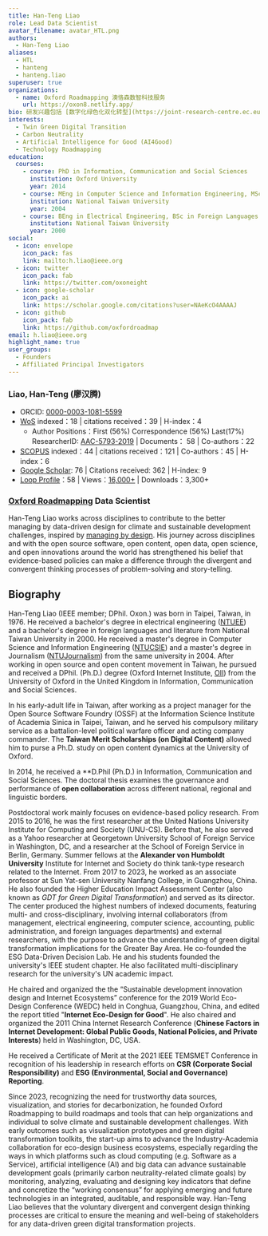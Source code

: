 ```yaml
---
title: Han-Teng Liao
role: Lead Data Scientist
avatar_filename: avatar_HTL.png
authors:
  - Han-Teng Liao
aliases:
  - HTL
  - hanteng
  - hanteng.liao
superuser: true
organizations:
  - name: Oxford Roadmapping 澳恪森数智科技服务
    url: https://oxon8.netlify.app/
bio: 研发兴趣包括 [数字化绿色化双化转型](https://joint-research-centre.ec.europa.eu/jrc-news/twin-green-digital-transition-how-sustainable-digital-technologies-could-enable-carbon-neutral-eu-2022-06-29_en)﹑[碳中和](https://www.frontiersin.org/articles/10.3389/fenvs.2023.1119011/abstract) 数智平台﹑及 [人工智能科技向善](https://aiforgood.itu.int/)。     My research interests include [twin green digital transition](https://joint-research-centre.ec.europa.eu/jrc-news/twin-green-digital-transition-how-sustainable-digital-technologies-could-enable-carbon-neutral-eu-2022-06-29_en), [carbon neutrality](https://www.frontiersin.org/articles/10.3389/fenvs.2023.1119011/abstract), and [Artificial Intelligence for Good](https://aiforgood.itu.int/).
interests:
  - Twin Green Digital Transition
  - Carbon Neutrality
  - Artificial Intelligence for Good (AI4Good)
  - Technology Roadmapping
education:
  courses:
    - course: PhD in Information, Communication and Social Sciences
      institution: Oxford University
      year: 2014
    - course: MEng in Computer Science and Information Engineering, MSc in Journalism
      institution: National Taiwan University
      year: 2004
    - course: BEng in Electrical Engineering, BSc in Foreign Languages and Literatures
      institution: National Taiwan University
      year: 2000
social:
  - icon: envelope
    icon_pack: fas
    link: mailto:h.liao@ieee.org
  - icon: twitter
    icon_pack: fab
    link: https://twitter.com/oxoneight
  - icon: google-scholar
    icon_pack: ai
    link: https://scholar.google.com/citations?user=NAeKcO4AAAAJ
  - icon: github
    icon_pack: fab
    link: https://github.com/oxfordroadmap
email: h.liao@ieee.org
highlight_name: true
user_groups:
  - Founders
  - Affiliated Principal Investigators
---
```


### Liao, Han-Teng (廖汉腾) 

- ORCID: [0000-0003-1081-5599](https://orcid.org/0000-0003-1081-5599)
- [WoS](https://www.webofscience.com/wos/author/rid/AAC-5793-2019) indexed：18 | citations received：39 | H-index：4
  - Author Positions：First (56%) Correspondence (56%) Last(17%) ResearcherID: [AAC-5793-2019](https://www.webofscience.com/wos/author/rid/AAC-5793-2019) | Documents： 58  | Co-authors：22
- [SCOPUS](https://www.scopus.com/authid/detail.uri?authorId=57193528319) indexed：44 | citations received：121 | Co-authors：45 | H-index：6
- [Google Scholar](https://scholar.google.com/citations?user=NAeKcO4AAAAJ): 76 | Citations received: 362 | H-index: 9
- [Loop Profile](https://loop.frontiersin.org/people/1440943/overview)：58 | Views：[16,000+](https://loop.frontiersin.org/people/1440943/impact) | Downloads：3,300+

### [Oxford Roadmapping](https://oxon8.com/) Data Scientist

Han-Teng Liao works across disciplines to contribute to the better managing by data-driven design for climate and sustainable development challenges, inspired by [managing by design](https://ink.library.smu.edu.sg/cgi/viewcontent.cgi?article=5626&context=lkcsb_research).  His journey across disciplines and with the open source software, open content, open data, open science, and open innovations around the world has strengthened his belief that evidence-based policies can make a difference through the divergent and convergent thinking processes of problem-solving and story-telling. 
## Biography

Han-Teng Liao (IEEE member; DPhil. Oxon.) was born in Taipei, Taiwan, in 1976. He received a bachelor's degree in electrical engineering ([NTUEE](https://web.ee.ntu.edu.tw/eng/about1.php)) and a bachelor's degree in foreign languages and literature from National Taiwan University in 2000. He received a master's degree in Computer Science and Information Engineering ([NTUCSIE](https://www.csie.ntu.edu.tw/)) and a master's degree in Journalism ([NTUJournalism](http://www.journalism.ntu.edu.tw/Journalism/Default.html)) from the same university in 2004. After working in open source and open content movement in Taiwan, he pursued and received a DPhil. (Ph.D.) degree (Oxford Internet Institute, [OII](https://www.oii.ox.ac.uk/people/profiles/han-teng-liao)) from the University of Oxford in the United Kingdom in Information, Communication and Social Sciences.

In his early-adult life in Taiwan, after working as a project manager for the Open Source Software Foundry (OSSF) at the Information Science Institute of Academia Sinica in Taipei, Taiwan, and he served his compulsory military service as a battalion-level political warfare officer and acting company commander.  The **Taiwan Merit Scholarships (on Digital Content)** allowed him to purse a Ph.D. study on open content dynamics at the University of Oxford.  

In 2014, he received a **D.Phil (Ph.D.) in Information, Communication and Social Sciences. The doctoral thesis examines the governance and performance of **open collaboration** across different national, regional and linguistic borders.

Postdoctoral work mainly focuses on evidence-based policy research. From 2015 to 2016, he was the first researcher at the United Nations University Institute for Computing and Society (UNU-CS). Before that, he also served as a Yahoo researcher at Georgetown University School of Foreign Service in Washington, DC, and a researcher at the School of Foreign Service in Berlin, Germany. Summer fellows at the **Alexander von Humboldt University** Institute for Internet and Society do think tank-type research related to the Internet. From 2017 to 2023, he worked as an associate professor at Sun Yat-sen University Nanfang College, in Guangzhou, China. He also founded the Higher Education Impact Assessment Center (also known as _GDT for Green Digital Transformation_) and served as its director. The center produced the highest numbers of indexed documents, featuring multi- and cross-disciplinary, involving internal collaborators (from management, electrical engineering, computer science, accounting, public administration, and foreign languages departments) and external researchers, with the purpose to advance the understanding of green digital transformation implications for the Greater Bay Area.  He co-founded the ESG Data-Driven Decision Lab.  He and his students founded the university's IEEE student chapter. He also facilitated multi-disciplinary research for the university's UN academic impact.

He chaired and organized the the “Sustainable development innovation design and Internet Ecosystems” conference for the 2019 World Eco-Design Conference (WEDC) held in Conghua, Guangzhou, China, and edited the report titled "**Internet Eco-Design for Good**". He also chaired and organized the 2011 China Internet Research Conference (**Chinese Factors in Internet Development: Global Public Goods, National Policies, and Private Interests**) held in Washington, DC, USA.

He received a Certificate of Merit at the 2021 IEEE TEMSMET Conference in recognition of his leadership in research efforts on **CSR (Corporate Social Responsibility)** and **ESG (Environmental, Social and Governance) Reporting**. 

Since 2023, recognizing the need for trustworthy data sources, visualization, and stories for decarbonization, he founded Oxford Roadmapping to build roadmaps and tools that can help organizations and individual to solve climate and sustainable development challenges.  With early outcomes such as visualization prototypes and green digital transformation toolkits, the start-up aims to advance the Industry-Academia collaboration for eco-design business ecosystems, especially regarding the ways in which platforms such as cloud computing (e.g. Software as a Service), artificial intelligence (AI) and big data can advance sustainable development goals (primarily carbon neutrality-related climate goals) by monitoring, analyzing, evaluating and designing key indicators that define and concretize the “working consensus” for applying emerging and future technologies in an integrated, auditable, and responsible way.  Han-Teng Liao believes that the voluntary divergent and convergent design thinking processes are critical to ensure the meaning and well-being of stakeholders for any data-driven green digital transformation projects.